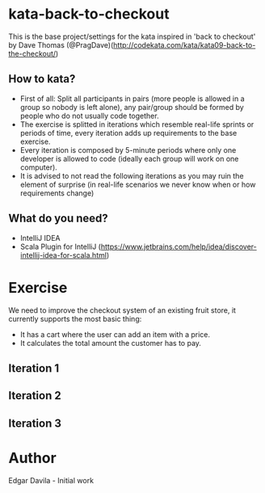 # kata-back-to-checkout
This is the base project/settings for the kata inspired in 'back to checkout' by Dave Thomas (@PragDave)(http://codekata.com/kata/kata09-back-to-the-checkout/)

## How to kata?
- First of all: Split all participants in pairs (more people is allowed in a group so nobody is left alone), any pair/group should be formed by people who do not usually code together.
- The exercise is splitted in iterations which resemble real-life sprints or periods of time, every iteration adds up requirements to the base exercise.
- Every iteration is composed by 5-minute periods where only one developer is allowed to code (ideally each group will work on one computer).
- It is advised to not read the following iterations as you may ruin the element of surprise (in real-life scenarios we never know when or how requirements change)

## What do you need?
- IntelliJ IDEA
- Scala Plugin for IntelliJ (https://www.jetbrains.com/help/idea/discover-intellij-idea-for-scala.html)

# Exercise
We need to improve the checkout system of an existing fruit store, it currently supports the most basic thing: 
- It has a cart where the user can add an item with a price.
- It calculates the total amount the customer has to pay.
## Iteration 1

## Iteration 2

## Iteration 3

# Author

Edgar Davila - Initial work
